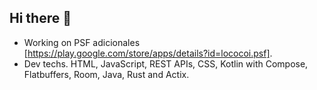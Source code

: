 ## Hi there 👋

- Working on PSF adicionales [https://play.google.com/store/apps/details?id=lococoi.psf].
- Dev techs. HTML, JavaScript, REST APIs, CSS, Kotlin with Compose, Flatbuffers, Room, Java, Rust and Actix.

